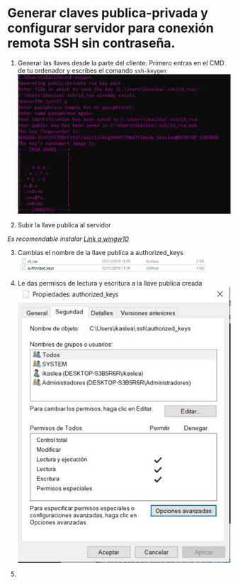 # Generar claves publica-privada y configurar servidor para conexión remota SSH sin contraseña.

1. Generar las llaves desde la parte del cliente:
Primero entras en el CMD de tu ordenador y escribes el comando `ssh-keygen`
![](images/doc4/doc_4_Windows10_keygen.jpg)


2. Subir la llave publica al servidor

  *Es recomendable instalar [Link a wingw10](http://mingw-w64.org/doku.php)*


3. Cambias el nombre de la llave publica a authorized_keys
  ![](images/doc4/doc_4_llavesCreadas.jpg)


4. Le das permisos de lectura y escritura a la llave publica creada
  ![](images/doc4/doc_4_DarPermisos.jpg)

5. 

